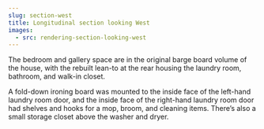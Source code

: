```yaml
---
slug: section-west
title: Longitudinal section looking West
images:
  - src: rendering-section-looking-west
---
```

The bedroom and gallery space are in the original barge board volume of the house, with the rebuilt lean-to at the rear housing the laundry room, bathroom, and walk-in closet.

A fold-down ironing board was mounted to the inside face of the left-hand laundry room door, and the inside face of the right-hand laundry room door had shelves and hooks for a mop, broom, and cleaning items. There’s also a small storage closet above the washer and dryer.
